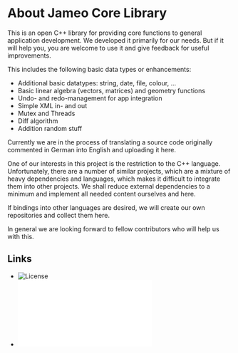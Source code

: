 About Jameo Core Library
==========================

This is an open C++ library for providing core functions to general application development. We developed it primarily for
our needs. But if it will help you, you are welcome to use it and give feedback for useful improvements.

This includes the following basic data types or enhancements:

- Additional basic datatypes: string, date, file, colour, ...
- Basic linear algebra (vectors, matrices) and geometry functions
- Undo- and redo-management for app integration
- Simple XML in- and out
- Mutex and Threads
- Diff algorithm
- Addition random stuff

Currently we are in the process of translating a source code originally commented in German into 
English and uploading it here.

One of our interests in this project is the restriction to the C++ language. Unfortunately, there 
are a number of similar projects, which are a mixture of heavy dependencies and languages, which makes
it difficult to integrate them into other projects. We shall reduce external dependencies to a minimum 
and implement all needed content ourselves and here.

If bindings into other languages are desired, we will create our own repositories and collect
them here. 

In general we are looking forward to fellow contributors who will help us with this.

## Links
- ![License](LICENSE)
- ![Coding Style](CODINGSTYLE.md)
